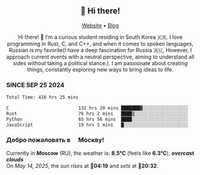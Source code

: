 <h2 align="center">👋 Hi there!</h2>
<p align="center">
  <a href="https://urdekcah.ru">Website</a> •
  <a href="https://urdekcah.blog">Blog</a>
</p>

<p align="center">
  Hi there! 👋 I'm a curious student residing in South Korea 🇰🇷. I love programming in Rust, C, and C++, and when it comes to spoken languages, Russian is my favorite(I have a deep fascination for Russia 🇷🇺, However, I approach current events with a neutral perspective, aiming to understand all sides without taking a political stance.). I am passionate about creating things, constantly exploring new ways to bring ideas to life.
</p>

### SINCE SEP 25 2024
<!--START_SECTION:waka-->
<!--LAST_WAKA_UPDATE:2025-05-11 18:08:28-->
```txt
Total Time: 416 hrs 25 mins

C                          132 hrs 20 mins ███████▓░░░░░░░░░░░░░░░░░   30.92 %
Rust                       76 hrs 2 mins   ████▒░░░░░░░░░░░░░░░░░░░░   17.76 %
Python                     65 hrs 56 mins  ████░░░░░░░░░░░░░░░░░░░░░   15.40 %
JavaScript                 19 hrs 5 mins   █░░░░░░░░░░░░░░░░░░░░░░░░   04.46 %
```
<!--END_SECTION:waka-->

<h3>Добро пожаловать в <img src="https://cdn-icons-png.flaticon.com/512/197/197408.png" width="13"/> Москву!</h3>

<!--START_SECTION:weather:moscow-->
<!--LAST_WEATHER_UPDATE:2025-05-14 06:10:10-->
Currently in **Moscow** (RU), the weather is: **8.5°C** (feels like **6.3°C**), ***overcast clouds***<br/>
On *May 14, 2025*, the *sun rises* at 🌅**04:19** and *sets* at 🌇**20:32**.
<!--END_SECTION:weather-->

